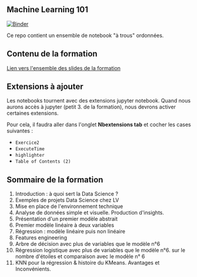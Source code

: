 ## Machine Learning 101 ##
[![Binder](https://mybinder.org/badge_logo.svg)](https://mybinder.org/v2/gh/arnauddelaunay/linkvalue-datascience-training/binder)


Ce repo contient un ensemble de notebook "à trous" ordonnées.

## Contenu de la formation

[Lien vers l'ensemble des slides de la formation](https://docs.google.com/presentation/d/1UkE6inFQK_Y0cv-yHPYJ0JjxtAihAPQDoY0HYbeL3Js/edit?usp=sharing)

## Extensions à ajouter
Les notebooks tournent avec des extensions jupyter notebook.
Quand nous aurons accès à jupyter (petit 3. de la formation), nous devrons activer certaines extensions.

Pour cela, il faudra aller dans l'onglet __Nbextensions tab__ et cocher les cases suivantes :
+ `Exercice2`
+ `ExecuteTime`
+ `highlighter`
+ `Table of Contents (2)`


## Sommaire de la formation

1. Introduction : à quoi sert la Data Science ?
2. Exemples de projets Data Science chez LV
3. Mise en place de l'environnement technique
4. Analyse de données simple et visuelle. Production d'insights.
5. Présentation d'un premier modèle abstrait
6. Premier modèle linéaire à deux variables
7. Régression : modèle linéaire puis non linéaire
8. Features engineering
9. Arbre de décision avec plus de variables que le modèle n°6
10. Régression logistique avec plus de variables que le modèle n°6. sur le nombre d'étoiles et comparaison avec le modèle n° 6
11. KNN pour la régression & histoire du KMeans. Avantages et Inconvénients. 
